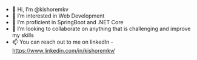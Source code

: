 - 👋 Hi, I’m @kishoremkv
- 👀 I’m interested in Web Development 
- 🌱 I’m proficient in SpringBoot and .NET Core
- 💞️ I’m looking to collaborate on anything that is challenging and improve my skills
- 📫 You can reach out to me on linkedIn - https://www.linkedin.com/in/kishoremkv/

<!---
kishoremkv/kishoremkv is a ✨ special ✨ repository because its `README.md` (this file) appears on your GitHub profile.
You can click the Preview link to take a look at your changes.
--->
